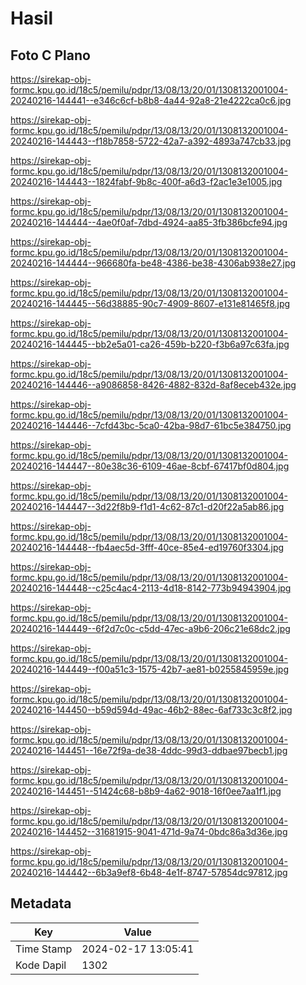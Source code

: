 # Hasil

## Foto C Plano

https://sirekap-obj-formc.kpu.go.id/18c5/pemilu/pdpr/13/08/13/20/01/1308132001004-20240216-144441--e346c6cf-b8b8-4a44-92a8-21e4222ca0c6.jpg

https://sirekap-obj-formc.kpu.go.id/18c5/pemilu/pdpr/13/08/13/20/01/1308132001004-20240216-144443--f18b7858-5722-42a7-a392-4893a747cb33.jpg

https://sirekap-obj-formc.kpu.go.id/18c5/pemilu/pdpr/13/08/13/20/01/1308132001004-20240216-144443--1824fabf-9b8c-400f-a6d3-f2ac1e3e1005.jpg

https://sirekap-obj-formc.kpu.go.id/18c5/pemilu/pdpr/13/08/13/20/01/1308132001004-20240216-144444--4ae0f0af-7dbd-4924-aa85-3fb386bcfe94.jpg

https://sirekap-obj-formc.kpu.go.id/18c5/pemilu/pdpr/13/08/13/20/01/1308132001004-20240216-144444--966680fa-be48-4386-be38-4306ab938e27.jpg

https://sirekap-obj-formc.kpu.go.id/18c5/pemilu/pdpr/13/08/13/20/01/1308132001004-20240216-144445--56d38885-90c7-4909-8607-e131e81465f8.jpg

https://sirekap-obj-formc.kpu.go.id/18c5/pemilu/pdpr/13/08/13/20/01/1308132001004-20240216-144445--bb2e5a01-ca26-459b-b220-f3b6a97c63fa.jpg

https://sirekap-obj-formc.kpu.go.id/18c5/pemilu/pdpr/13/08/13/20/01/1308132001004-20240216-144446--a9086858-8426-4882-832d-8af8eceb432e.jpg

https://sirekap-obj-formc.kpu.go.id/18c5/pemilu/pdpr/13/08/13/20/01/1308132001004-20240216-144446--7cfd43bc-5ca0-42ba-98d7-61bc5e384750.jpg

https://sirekap-obj-formc.kpu.go.id/18c5/pemilu/pdpr/13/08/13/20/01/1308132001004-20240216-144447--80e38c36-6109-46ae-8cbf-67417bf0d804.jpg

https://sirekap-obj-formc.kpu.go.id/18c5/pemilu/pdpr/13/08/13/20/01/1308132001004-20240216-144447--3d22f8b9-f1d1-4c62-87c1-d20f22a5ab86.jpg

https://sirekap-obj-formc.kpu.go.id/18c5/pemilu/pdpr/13/08/13/20/01/1308132001004-20240216-144448--fb4aec5d-3fff-40ce-85e4-ed19760f3304.jpg

https://sirekap-obj-formc.kpu.go.id/18c5/pemilu/pdpr/13/08/13/20/01/1308132001004-20240216-144448--c25c4ac4-2113-4d18-8142-773b94943904.jpg

https://sirekap-obj-formc.kpu.go.id/18c5/pemilu/pdpr/13/08/13/20/01/1308132001004-20240216-144449--6f2d7c0c-c5dd-47ec-a9b6-206c21e68dc2.jpg

https://sirekap-obj-formc.kpu.go.id/18c5/pemilu/pdpr/13/08/13/20/01/1308132001004-20240216-144449--f00a51c3-1575-42b7-ae81-b0255845959e.jpg

https://sirekap-obj-formc.kpu.go.id/18c5/pemilu/pdpr/13/08/13/20/01/1308132001004-20240216-144450--b59d594d-49ac-46b2-88ec-6af733c3c8f2.jpg

https://sirekap-obj-formc.kpu.go.id/18c5/pemilu/pdpr/13/08/13/20/01/1308132001004-20240216-144451--16e72f9a-de38-4ddc-99d3-ddbae97becb1.jpg

https://sirekap-obj-formc.kpu.go.id/18c5/pemilu/pdpr/13/08/13/20/01/1308132001004-20240216-144451--51424c68-b8b9-4a62-9018-16f0ee7aa1f1.jpg

https://sirekap-obj-formc.kpu.go.id/18c5/pemilu/pdpr/13/08/13/20/01/1308132001004-20240216-144452--31681915-9041-471d-9a74-0bdc86a3d36e.jpg

https://sirekap-obj-formc.kpu.go.id/18c5/pemilu/pdpr/13/08/13/20/01/1308132001004-20240216-144442--6b3a9ef8-6b48-4e1f-8747-57854dc97812.jpg


## Metadata

| Key        | Value               |
| ---------- | ------------------- |
| Time Stamp | 2024-02-17 13:05:41 |
| Kode Dapil | 1302                |




